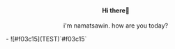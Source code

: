 <h4 align="center" color="red">Hi there<span>👋</span></h4>
<p align="center">i'm namatsawin. how are you today?</p>
- ![#f03c15](TEST)`#f03c15`


<!--
**carezaza/carezaza** is a ✨ _special_ ✨ repository because its `README.md` (this file) appears on your GitHub profile.

Here are some ideas to get you started:

- 🔭 I’m currently working on ...
- 🌱 I’m currently learning ...
- 👯 I’m looking to collaborate on ...
- 🤔 I’m looking for help with ...
- 💬 Ask me about ...
- 📫 How to reach me: ...
- 😄 Pronouns: ...
- ⚡ Fun fact: ...
-->
